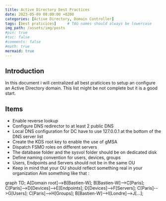 ```yaml
---
title: Active Directory best Practices
date: 2023-05-09 08:00:00 +0200
categories: [Active Directory, Domain Controller]
tags: [best praticices]     # TAG names should always be lowercase
img_path: /assets/img/posts
#pin: true
#toc: false
#comments: false
#math: true
mermaid: true
---
```


## Introduction
In this document i will centralized all best praticices to setup an configure an Active Directory domain.
This list might be not complete but it is a good start.

## Items
* Enable reverse lookup
* Configure DNS redirector to at least 2 public DNS
* Local DNS configuration for DC have to use 127.0.0.1 at the bottom of the DNS server list
* Create the KDS root key to enable the use of gMSA
* Dispatch FSMO roles on different servers
* The database folder and the sysvol folder should be on dedicated disk
* Define naming convention for users, devices, groups
* Users, Endpoints and Servers should not be in the same OU
* Keep in mind that your OU should reflect something real in your organization
Aim something like that :
   
<div class="mermaid">
graph TD;
    A[Domain root]-->B[Bastien-W];
    B[Bastien-W]-->C[Paris];
    C[Paris]-->D[Devices]-->E[Endpoints];
    D[Devices]-->F[Servers];
    C[Paris]-->G[Users];
    C[Paris]-->H[Groups];
    B[Bastien-W]-->I[Londre]-->J[...];
</div>